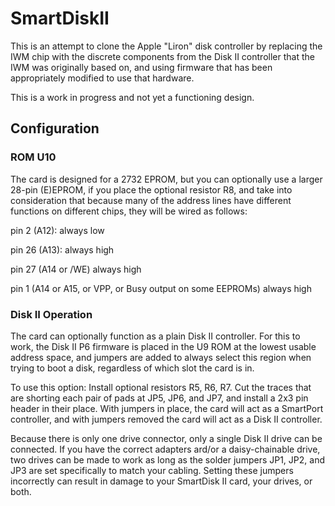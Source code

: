 # SmartDiskII

This is an attempt to clone the Apple "Liron" disk controller by replacing 
the IWM chip with the discrete components from the Disk II controller that 
the IWM was originally based on, and using firmware that has been
appropriately modified to use that hardware.

This is a work in progress and not yet a functioning design.

## Configuration

### ROM U10

The card is designed for a 2732 EPROM, but you can optionally use a larger 28-pin (E)EPROM, if you place the optional resistor R8, and take into consideration that because many of the address lines have different functions on different chips, they will be wired as follows:

pin 2 (A12): always low

pin 26 (A13): always high

pin 27 (A14 or /WE) always high

pin 1 (A14 or A15, or VPP, or Busy output on some EEPROMs) always high

### Disk II Operation

The card can optionally function as a plain Disk II controller. For this to work, the Disk II P6 firmware is placed in the U9 ROM at the lowest usable address space, and jumpers are added to always select this region when trying to boot a disk, regardless of which slot the card is in.

To use this option: Install optional resistors R5, R6, R7. Cut the traces that are shorting each pair of pads at JP5, JP6, and JP7, and install a 2x3 pin header in their place. With jumpers in place, the card will act as a SmartPort controller, and with jumpers removed the card will act as a Disk II controller.

Because there is only one drive connector, only a single Disk II drive can be connected. If you have the correct adapters ard/or a daisy-chainable drive, two drives can be made to work as long as the solder jumpers JP1, JP2, and JP3 are set specifically to match your cabling. Setting these jumpers incorrectly can result in damage to your SmartDisk II card, your drives, or both.
